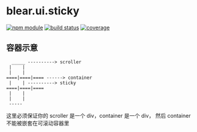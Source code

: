 # blear.ui.sticky

[![npm module][npm-img]][npm-url]
[![build status][travis-img]][travis-url]
[![coverage][coveralls-img]][coveralls-url]

[travis-img]: https://img.shields.io/travis/blearjs/blear.ui.sticky/master.svg?maxAge=2592000&style=flat-square
[travis-url]: https://travis-ci.org/blearjs/blear.ui.sticky

[npm-img]: https://img.shields.io/npm/v/blear.ui.sticky.svg?maxAge=2592000&style=flat-square
[npm-url]: https://www.npmjs.com/package/blear.ui.sticky

[coveralls-img]: https://img.shields.io/coveralls/blearjs/blear.ui.sticky/master.svg?maxAge=2592000&style=flat-square
[coveralls-url]: https://coveralls.io/github/blearjs/blear.ui.sticky?branch=master


## 容器示意
```
  _____ ----------> scroller
 |    |
 |    |
====|====|==== ------> container
 |    | ----------> sticky
====|====|====
 |    |
 |    |
 -----
```
这里必须保证你的 scroller 是一个 div，container 是一个 div，
然后 container 不能被嵌套在可滚动容器里

